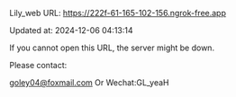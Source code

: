 Lily_web URL: https://222f-61-165-102-156.ngrok-free.app

Updated at: 2024-12-06 04:13:14

If you cannot open this URL, the server might be down.

Please contact: 

goley04@foxmail.com Or Wechat:GL_yeaH